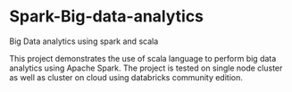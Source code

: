 # Spark-Big-data-analytics
Big Data analytics using spark and scala

This project demonstrates the use of scala language to perform big data analytics using Apache Spark. The project is tested on single node cluster as well as cluster on cloud using databricks community edition. 
